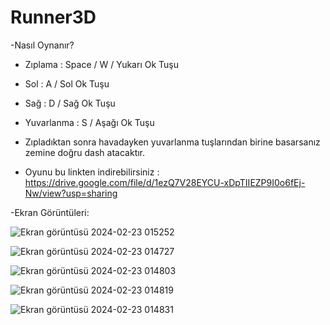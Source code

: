 # Runner3D

-Nasıl Oynanır?

-  Zıplama : Space / W / Yukarı Ok Tuşu
-  Sol : A / Sol Ok Tuşu
-  Sağ : D / Sağ Ok Tuşu
-  Yuvarlanma : S / Aşağı Ok Tuşu
-  Zıpladıktan sonra havadayken yuvarlanma tuşlarından birine basarsanız zemine doğru dash atacaktır.
  
- Oyunu bu linkten indirebilirsiniz : https://drive.google.com/file/d/1ezQ7V28EYCU-xDpTIIEZP9I0o6fEj-Nw/view?usp=sharing  


-Ekran Görüntüleri:

![Ekran görüntüsü 2024-02-23 015252](https://github.com/HarunUcan/Runner3D/assets/129796812/bad72a4b-cafe-456c-9281-9dec059b030b)

![Ekran görüntüsü 2024-02-23 014727](https://github.com/HarunUcan/Runner3D/assets/129796812/5ef4e4cb-8635-4a49-8c0e-a424e38d7215)

![Ekran görüntüsü 2024-02-23 014803](https://github.com/HarunUcan/Runner3D/assets/129796812/c5bdcbba-492b-40b5-ad7e-6c1f2341fb22)

![Ekran görüntüsü 2024-02-23 014819](https://github.com/HarunUcan/Runner3D/assets/129796812/1d0f0de7-c026-4577-946d-1d5746215092)

![Ekran görüntüsü 2024-02-23 014831](https://github.com/HarunUcan/Runner3D/assets/129796812/444525f3-2083-4969-8cb9-78064571af0e)
